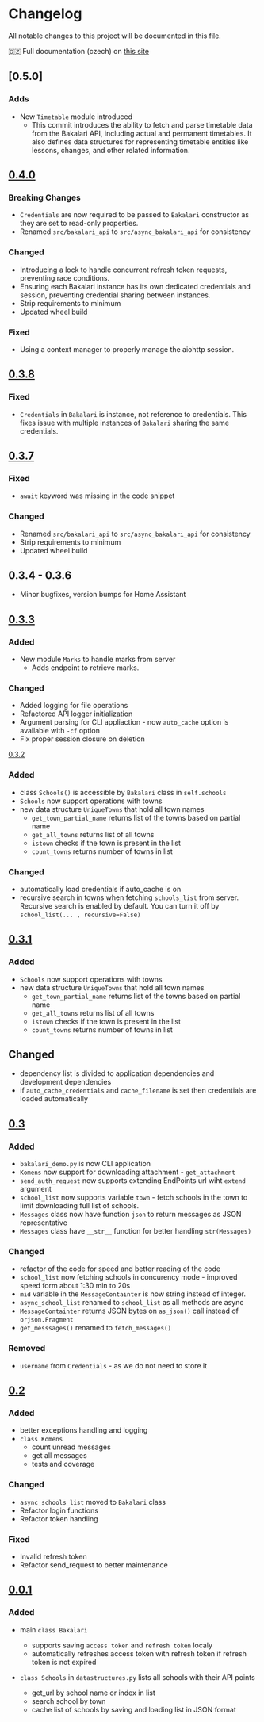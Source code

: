 # Changelog

All notable changes to this project will be documented in this file.

🇨🇿 Full documentation (czech) on [this site](https://async-bakalari-api.schizza.cz)

## [0.5.0]

### Adds
 - New `Timetable` module introduced
   - This commit introduces the ability to fetch and parse timetable data from the Bakalari API, including actual and permanent timetables. It also defines data structures for representing timetable entities like lessons, changes, and other related information.

## [0.4.0]

### Breaking Changes
 - `Credentials` are now required to be passed to `Bakalari` constructor as they are set to read-only properties.
 - Renamed `src/bakalari_api` to `src/async_bakalari_api` for consistency

### Changed
 - Introducing a lock to handle concurrent refresh token requests, preventing race conditions.
 - Ensuring each Bakalari instance has its own dedicated credentials and session, preventing credential sharing between instances.
 - Strip requirements to minimum
 - Updated wheel build

 ### Fixed
 - Using a context manager to properly manage the aiohttp session.


## [0.3.8]

### Fixed
 - `Credentials` in `Bakalari` is instance, not reference to credentials. This fixes issue with multiple instances of `Bakalari` sharing the same credentials.

 
 ## [0.3.7]

### Fixed
 - `await` keyword was missing in the code snippet

### Changed
 - Renamed `src/bakalari_api` to `src/async_bakalari_api` for consistency
 - Strip requirements to minimum
 - Updated wheel build

## 0.3.4 - 0.3.6
  - Minor bugfixes, version bumps for Home Assistant

## [0.3.3]

### Added
- New module `Marks` to handle marks from server
  - Adds endpoint to retrieve marks.

### Changed
- Added logging for file operations
- Refactored API logger initialization
- Argument parsing for CLI appliaction - now `auto_cache` option is available with `-cf` option
- Fix proper session closure on deletion

[0.3.2]

### Added

- class `Schools()` is accessible by `Bakalari` class in `self.schools`
- `Schools` now support operations with towns
- new data structure `UniqueTowns` that hold all town names
  - `get_town_partial_name` returns list of the towns based on partial name
  - `get_all_towns` returns list of all towns
  - `istown` checks if the town is present in the list
  - `count_towns` returns number of towns in list

### Changed

- automatically load credentials if auto_cache is on
- recursive search in towns when fetching `schools_list` from server. Recursive search is enabled by default. You can turn it off by `school_list(... , recursive=False)`

## [0.3.1]

### Added

- `Schools` now support operations with towns
- new data structure `UniqueTowns` that hold all town names
  - `get_town_partial_name` returns list of the towns based on partial name
  - `get_all_towns` returns list of all towns
  - `istown` checks if the town is present in the list
  - `count_towns` returns number of towns in list

## Changed

- dependency list is divided to application dependencies and development dependencies
- if `auto_cache_credentials` and `cache_filename` is set then credentials are loaded automatically

## [0.3]

### Added

- `bakalari_demo.py` is now CLI application
- `Komens` now support for downloading attachment - `get_attachment`
- `send_auth_request` now supports extending EndPoints url wiht `extend` argument
- `school_list` now supports variable `town` - fetch schools in the town to limit downloading full list of schools.
- `Messages` class now have function `json` to return messages as JSON representative
- `Messages` class have `__str__` function for better handling `str(Messages)`

### Changed

- refactor of the code for speed and better reading of the code
- `school_list` now fetching schools in concurency mode - improved speed form about 1:30 min to 20s
- `mid` variable in the `MessageContainter` is now string instead of integer.
- `async_school_list` renamed to `school_list` as all methods are async
- `MessageContainter` returns JSON bytes on `as_json()` call instead of `orjson.Fragment`
- `get_messsages()` renamed to `fetch_messages()`

### Removed

- `username` from `Credentials` - as we do not need to store it

## [0.2]

### Added

- better exceptions handling and logging
- `class Komens`
  - count unread messages
  - get all messages
  - tests and coverage

### Changed

- `async_schools_list` moved to `Bakalari` class
- Refactor login functions
- Refactor token handling

### Fixed

- Invalid refresh token
- Refactor send_request to better maintenance

## [0.0.1]

### Added

- main `class Bakalari`

  - supports saving `access token` and `refresh token` localy
  - automatically refreshes access token with refresh token if refresh token is not expired

- `class Schools` in `datastructures.py` lists all schools with their API points

  - get_url by school name or index in list
  - search school by town
  - cache list of schools by saving and loading list in JSON format

[unreleased]: https://github.com/schizza/bakalari-api3/compare/v0.0.1...HEAD
[0.4.0]: https://github.com/schizza/bakalari-api3/releases/tag/0.4.0
[0.3.8]: https://github.com/schizza/bakalari-api3/releases/tag/0.3.8
[0.3.7]: https://github.com/schizza/bakalari-api3/releases/tag/0.3.7
[0.3.3]: https://github.com/schizza/bakalari-api3/releases/tag/0.3.3
[0.3.2]: https://github.com/schizza/bakalari-api3/releases/tag/0.3.2
[0.3.1]: https://github.com/schizza/bakalari-api3/releases/tag/0.3.1
[0.3]: https://github.com/schizza/bakalari-api3/releases/tag/0.3
[0.2]: https://github.com/schizza/bakalari-api3/releases/tag/0.2
[0.0.1]: https://github.com/schizza/bakalari-api3/releases/tag/v0.0.1
